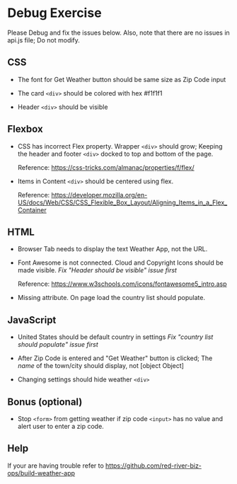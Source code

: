 # Debug Exercise

Please Debug and fix the issues below. Also, note that there are no issues in api.js file; Do not modify.

## CSS

- The font for Get Weather button should be same size as Zip Code input

- The card `<div>` should be colored with hex #f1f1f1

- Header `<div>` should be visible

## Flexbox

- CSS has incorrect Flex property. Wrapper `<div>` should grow; Keeping the header and footer `<div>` docked to top and bottom of the page.

   Reference: <https://css-tricks.com/almanac/properties/f/flex/>

- Items in Content `<div>` should be centered using flex.

   Reference: <https://developer.mozilla.org/en-US/docs/Web/CSS/CSS_Flexible_Box_Layout/Aligning_Items_in_a_Flex_Container>

## HTML

- Browser Tab needs to display the text Weather App, not the URL.

- Font Awesome is not connected. Cloud and Copyright Icons should be made visible. *Fix "Header should be visible" issue first*

   Reference: <https://www.w3schools.com/icons/fontawesome5_intro.asp>

- Missing attribute. On page load the country list should populate.

## JavaScript

- United States should be default country in settings *Fix "country list should populate" issue first*

- After Zip Code is entered and "Get Weather" button is clicked; The _name_ of the town/city should display, not [object Object]

- Changing settings should hide weather `<div>`

## Bonus (optional)

- Stop `<form>` from getting weather if zip code `<input>` has no value and alert user to enter a zip code.

## Help

If your are having trouble refer to <https://github.com/red-river-biz-ops/build-weather-app>
